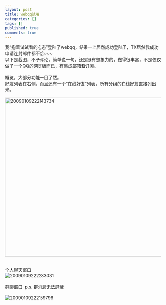 ```yaml
---
layout: post
title: webqq试用
categories: []
tags: []
published: true
comments: true
---
```

<p>我“抱着试试看的心态”登陆了webqq，结果一上居然成功登陆了，TX居然我成功申请连封邮件都不给~~~<br />以下是截图，不予评论，简单说一句，还是挺有想象力的，做得很丰富，不是仅仅做了一个QQ的网页版而已，有集成邮箱和订阅。<br /><br />概览，大部分功能一目了然。<br />好友列表在右侧，而且还有一个“在线好友”列表，所有分组的在线好友直接列出来。<br /><br /><img height="513" alt="20090109222143734" src="http://photo.yupoo.com/walkerwzy/518756cad44b/large/" width="984" border="0" /><br /><br /><br />个人聊天窗口<br /><img alt="20090109222233031" src="http://photo.yupoo.com/walkerwzy/860246cad44c/large/" border="0" /><br /><br />群聊窗口&nbsp; p.s. 群消息无法屏蔽<br /><br /><img alt="20090109222159796" src="http://photo.yupoo.com/walkerwzy/021136cad44d/large/" border="0" /><br /></p>
